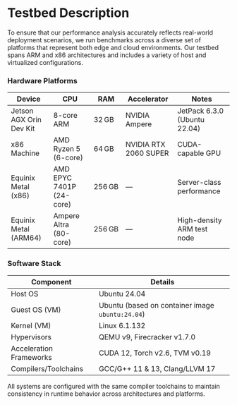 # Testbed Description

To ensure that our performance analysis accurately reflects real-world
deployment scenarios, we run benchmarks across a diverse set of platforms that
represent both edge and cloud environments. Our testbed spans ARM and x86
architectures and includes a variety of host and virtualized configurations.

### Hardware Platforms

| **Device**             | **CPU**                  | **RAM**   | **Accelerator**           | **Notes**                        |
|------------------------|--------------------------|-----------|--------------------------|----------------------------------|
| Jetson AGX Orin Dev Kit | 8-core ARM              | 32 GB     | NVIDIA Ampere           | JetPack 6.3.0 (Ubuntu 22.04)     |
| x86 Machine             | AMD Ryzen 5 (6-core)    | 64 GB     | NVIDIA RTX 2060 SUPER   | CUDA-capable GPU                 |
| Equinix Metal (x86)     | AMD EPYC 7401P (24-core)| 256 GB    | —                       | Server-class performance         |
| Equinix Metal (ARM64)   | Ampere Altra (80-core)  | 256 GB    | —                       | High-density ARM test node       |


### Software Stack

| **Component**         | **Details**                                |
|-----------------------|---------------------------------------------|
| Host OS              | Ubuntu 24.04                                |
| Guest OS (VM)        | Ubuntu (based on container image `ubuntu:24.04`)                     |
| Kernel (VM)          | Linux 6.1.132                               |
| Hypervisors          | QEMU v9, Firecracker v1.7.0                |
| Acceleration Frameworks | CUDA 12, Torch v2.6, TVM v0.19              |
| Compilers/Toolchains | GCC/G++ 11 & 13, Clang/LLVM 17             |


All systems are configured with the same compiler toolchains to maintain
consistency in runtime behavior across architectures and platforms.


